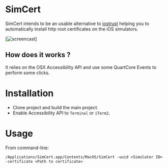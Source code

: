 # SimCert
SimCert intends to be an usable alternative to [iostrust](https://github.com/yageek/iostrust)  helping you to automatically install http root certificates on the iOS simulators.

[![screencast](sim_cert.gif)]

## How does it works ?
It relies on the OSX Accessibility API and use some QuartCore Events to  perform some clicks.

# Installation
- Clone project and build the main project.
- Enable Accessibility API to `Terminal` or `iTerm2`.

# Usage
From command-line:

```
/Applications/SimCert.app/Contents/MacOS/SimCert -uuid <Simulator ID> -certificate <Path to certificate>
```
